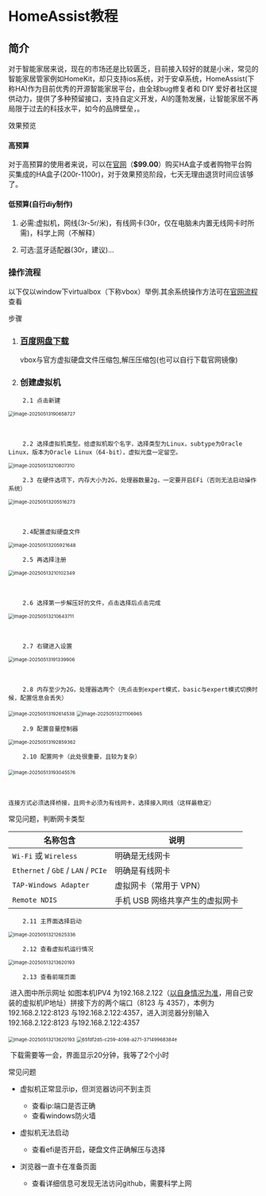 # HomeAssist教程   

## 简介
对于智能家居来说，现在的市场还是比较匮乏，目前接入较好的就是小米，常见的智能家居管家例如HomeKit，却只支持ios系统，对于安卓系统，HomeAssist(下称HA)作为目前优秀的开源智能家居平台，由全球bug修复者和 DIY 爱好者社区提供动力，提供了多种预留接口，支持自定义开发，AI的蓬勃发展，让智能家居不再局限于过去的科技水平，如今的品牌壁垒，。

效果预览

#### 高预算
对于高预算的使用者来说，可以在[<u>官网</u>](https://support.nabucasa.com/hc/en-us/categories/24638797677853)（**$99.00**）购买HA盒子或者购物平台购买集成的HA盒子(200r-1100r)，对于效果预览阶段，七天无理由退货时间应该够了。
#### **低预算(自行diy制作)**
1. 必需:虚拟机，网线(3r-5r/米)，有线网卡(30r，仅在电脑未内置无线网卡时所需)，科学上网（不解释）

2. 可选:蓝牙适配器(30r，建议)...

### 操作流程
以下仅以window下virtualbox（下称vbox）举例.其余系统操作方法可在[官网流程](https://www.home-assistant.io/installation/)查看

步骤

1. ### [百度网盘下载](https://pan.baidu.com/s/1MpQKqQ-_BxXGvPSzw73PeQ?pwd=mf7k)

   ​	vbox与官方虚拟硬盘文件压缩包,解压压缩包(也可以自行下载官网镜像)

2. ### 创建虚拟机

```
	2.1 点击新建
```

<img src="resource\pic\image-20250513190658727.png" alt="image-20250513190658727" style="zoom:67%;"/>

​	

```
	2.2 选择虚拟机类型。给虚拟机取个名字，选择类型为Linux，subtype为Oracle Linux，版本为Oracle Linux（64-bit），虚拟光盘一定留空。
```

<img src="resource\pic\image-20250513210807310.png" alt="image-20250513210807310" style="zoom:67%;" />

		2.3 在硬件选项下，内存大小为2G，处理器数量2g，一定要开启EFi（否则无法启动操作系统）

<img src="resource\pic\image-20250513205516273.png" alt="image-20250513205516273" style="zoom:67%;" />

​		

```
	2.4配置虚拟硬盘文件
```

<img src="resource\pic\image-20250513205921648.png" alt="image-20250513205921648" style="zoom:67%;" />

```
	2.5 再选择注册
```

<img src="resource\pic\image-20250513210102349.png" alt="image-20250513210102349" style="zoom:67%;" />

​	

```
	2.6 选择第一步解压好的文件，点击选择后点击完成
```

<img src="resource\pic\image-20250513210643711.png" alt="image-20250513210643711" style="zoom:67%;" />

​				

```
	2.7 右键进入设置
```

<img src="resource\pic\image-20250513191339906.png" alt="image-20250513191339906" style="zoom:67%;" />

​		

```
	2.8 内存至少为2G，处理器选两个（先点击到expert模式，basic与expert模式切换时候，配置信息会丢失）
```

<img src="resource\pic\image-20250513192614538.png" alt="image-20250513192614538" style="zoom:67%;" />

<img src="resource\pic\image-20250513211106965.png" alt="image-20250513211106965" style="zoom:67%;" />

		2.9 配置音量控制器

<img src="resource\pic\image-20250513192859362.png" alt="image-20250513192859362" style="zoom:67%;" />

```
	2.10 配置网卡（此处很重要，且较为复杂）
```

​									<img src="resource\pic\image-20250513193045576.png" alt="image-20250513193045576" style="zoom:67%;" />		

​		

```
连接方式必须选择桥接，且网卡必须为有线网卡，选择接入网线（这样最稳定）

```

常见问题，判断网卡类型

| 名称包含                            | 说明                            |
| ----------------------------------- | ------------------------------- |
| `Wi-Fi` 或 `Wireless`               | 明确是无线网卡                  |
| `Ethernet` / `GbE` / `LAN` / `PCIe` | 明确是有线网卡                  |
| `TAP-Windows Adapter`               | 虚拟网卡（常用于 VPN）          |
| `Remote NDIS`                       | 手机 USB 网络共享产生的虚拟网卡 |



```
	2.11 主界面选择启动
```

<img src="resource\pic\image-20250513212625336.png" alt="image-20250513212625336" style="zoom:67%;" />

```
	2.12 查看虚拟机运行情况
```

<img src="resource\pic\image-20250513213620193.png" alt="image-20250513213620193" style="zoom:67%;" />

```
	2.13 查看前端页面
```

​		进入图中所示网址 如图本机IPV4 为192.168.2.122（<u>以自身情况为准</u>，用自己安装的虚拟机IP地址）拼接下方的两个端口（8123 与 4357），本例为192.168.2.122:8123 与192.168.2.122:4357，进入浏览器分别输入192.168.2.122:8123 与192.168.2.122:4357

<img  src="resource\pic\df11e8ea-a6ad-4964-a9a9-16aa24421333.png" alt="image-20250513213620193" style="zoom:67%;">

<img src="resource\pic\65fdf2d5-c259-4098-a271-37149968384e.png" alt="65fdf2d5-c259-4098-a271-37149968384e" style="zoom:67%;" >

​	下载需要等一会，界面显示20分钟，我等了2个小时

常见问题

- 虚拟机正常显示ip，但浏览器访问不到主页

   - 查看ip:端口是否正确
   - 查看windows防火墙

- 虚拟机无法启动

  - 查看efi是否开启，硬盘文件正确解压与选择
  
- 浏览器一直卡在准备页面
  - 查看详细信息可发现无法访问github，需要科学上网
  
    
